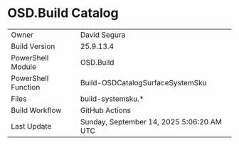 ﻿# OSD.Build Catalog

| | |
|-|-|
| Owner | David Segura |
| Build Version | 25.9.13.4 |
| PowerShell Module | OSD.Build |
| PowerShell Function | Build-OSDCatalogSurfaceSystemSku |
| Files | build-systemsku.* |
| Build Workflow | GitHub Actions |
| Last Update | Sunday, September 14, 2025 5:06:20 AM UTC |
